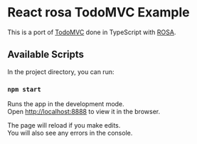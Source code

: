 # React rosa TodoMVC Example

This is a port of [TodoMVC](https://github.com/tastejs/todomvc) done in TypeScript with [ROSA](https://github.com/zoil/rosa).

## Available Scripts

In the project directory, you can run:

### `npm start`

Runs the app in the development mode.<br>
Open [http://localhost:8888](http://localhost:8888) to view it in the browser.

The page will reload if you make edits.<br>
You will also see any errors in the console.
